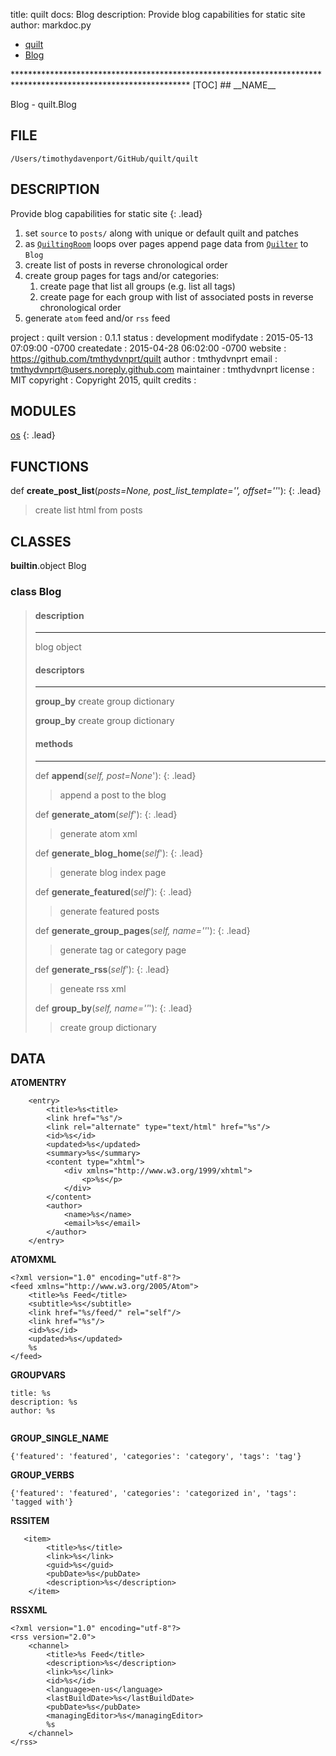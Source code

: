 title: quilt docs: Blog
description: Provide blog capabilities for static site
author: markdoc.py

<ul class="breadcrumb">
<li><a href="index.html">quilt</a></li>
<li><a href="Blog.html">Blog</a></li>
</ul>
****************************************************************************************************************
[TOC]
## __NAME__

Blog - quilt.Blog

## __FILE__

`/Users/timothydavenport/GitHub/quilt/quilt`

## __DESCRIPTION__

Provide blog capabilities for static site
{: .lead}

1. set `source` to `posts/` along with unique or default quilt and patches
2. as [`QuiltingRoom`](#QuiltingRoom) loops over pages append page data from [`Quilter`](#Quilter) to `Blog`
3. create list of posts in reverse chronological order
4. create group pages for tags and/or categories:
    1. create page that list all groups (e.g. list all tags)
    2. create page for each group with list of associated posts in reverse chronological order
5. generate `atom` feed and/or `rss` feed

project    : quilt
version    : 0.1.1
status     : development
modifydate : 2015-05-13 07:09:00 -0700
createdate : 2015-04-28 06:02:00 -0700
website    : https://github.com/tmthydvnprt/quilt
author     : tmthydvnprt
email      : tmthydvnprt@users.noreply.github.com
maintainer : tmthydvnprt
license    : MIT
copyright  : Copyright 2015, quilt
credits    :

## __MODULES__

[os](https://www.google.com/#q=python+os)
{: .lead}

## __FUNCTIONS__

def __create\_post\_list__(_posts=None, post\_list\_template='', offset=''_'):
{: .lead}
> create list html from posts

## __CLASSES__

__builtin__.object
    Blog

### class __Blog__
> #### description
> ****************
> blog object
> 
> 
> #### descriptors
> ****************
> __group\_by__
> create group dictionary
> 
> __group\_by__
> create group dictionary
> 
> #### methods
> ****************
> def __append__(_self, post=None_'):
> {: .lead}
> > append a post to the blog
> 
> def __generate\_atom__(_self_'):
> {: .lead}
> > generate atom xml
> 
> def __generate\_blog\_home__(_self_'):
> {: .lead}
> > generate blog index page
> 
> def __generate\_featured__(_self_'):
> {: .lead}
> > generate featured posts
> 
> def __generate\_group\_pages__(_self, name=''_'):
> {: .lead}
> > generate tag or category page
> 
> def __generate\_rss__(_self_'):
> {: .lead}
> > geneate rss xml
> 
> def __group\_by__(_self, name=''_'):
> {: .lead}
> > create group dictionary
>

## __DATA__

__ATOMENTRY__
```
    <entry>
        <title>%s<title>
        <link href="%s"/>
        <link rel="alternate" type="text/html" href="%s"/>
        <id>%s</id>
        <updated>%s</updated>
        <summary>%s</summary>
        <content type="xhtml">
            <div xmlns="http://www.w3.org/1999/xhtml">
                <p>%s</p>
            </div>
        </content>
        <author>
            <name>%s</name>
            <email>%s</email>
        </author>
    </entry>

```

__ATOMXML__
```
<?xml version="1.0" encoding="utf-8"?>
<feed xmlns="http://www.w3.org/2005/Atom">
    <title>%s Feed</title>
    <subtitle>%s</subtitle>
    <link href="%s/feed/" rel="self"/>
    <link href="%s"/>
    <id>%s</id>
    <updated>%s</updated>
    %s
</feed>
```

__GROUPVARS__
```
title: %s
description: %s
author: %s


```

__GROUP\_SINGLE\_NAME__
```
{'featured': 'featured', 'categories': 'category', 'tags': 'tag'}
```

__GROUP\_VERBS__
```
{'featured': 'featured', 'categories': 'categorized in', 'tags': 'tagged with'}
```

__RSSITEM__
```
   <item>
        <title>%s</title>
        <link>%s</link>
        <guid>%s</guid>
        <pubDate>%s</pubDate>
        <description>%s</description>
    </item>

```

__RSSXML__
```
<?xml version="1.0" encoding="utf-8"?>
<rss version="2.0">
    <channel>
        <title>%s Feed</title>
        <description>%s</description>
        <link>%s</link>
        <id>%s</id>
        <language>en-us</language>
        <lastBuildDate>%s</lastBuildDate>
        <pubDate>%s</pubDate>
        <managingEditor>%s</managingEditor>
        %s
    </channel>
</rss>
```

